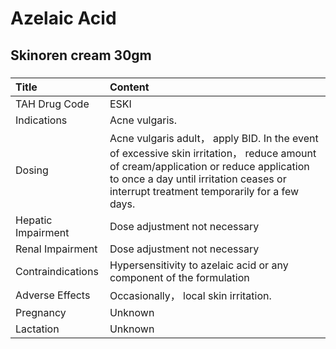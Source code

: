 # Azelaic Acid

## Skinoren cream 30gm

##### 

| Title              | Content                                                                                                                                                                                                                        |
|:-------------------|:-------------------------------------------------------------------------------------------------------------------------------------------------------------------------------------------------------------------------------|
| TAH Drug Code      | ESKI                                                                                                                                                                                                                           |
| Indications        | Acne vulgaris.                                                                                                                                                                                                                 |
| Dosing             | Acne vulgaris adult， apply BID. In the event of excessive skin irritation， reduce amount of cream/application or reduce application to once a day until irritation ceases or interrupt treatment temporarily for a few days. |
| Hepatic Impairment | Dose adjustment not necessary                                                                                                                                                                                                  |
| Renal Impairment   | Dose adjustment not necessary                                                                                                                                                                                                  |
| Contraindications  | Hypersensitivity to azelaic acid or any component of the formulation                                                                                                                                                           |
| Adverse Effects    | Occasionally， local skin irritation.                                                                                                                                                                                          |
| Pregnancy          | Unknown                                                                                                                                                                                                                        |
| Lactation          | Unknown                                                                                                                                                                                                                        |

